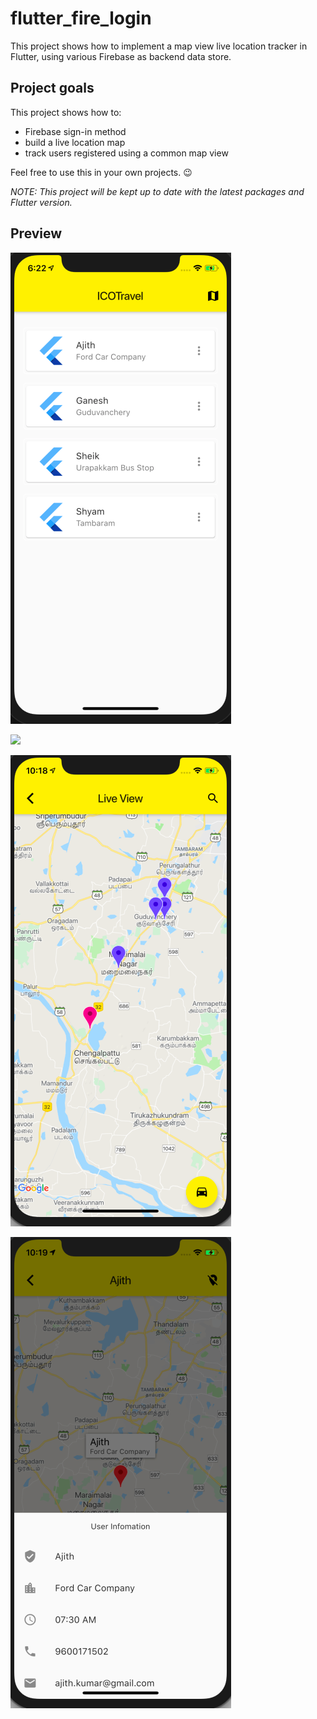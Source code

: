 # flutter_fire_login


This project shows how to implement a map view live location tracker  in Flutter, using various Firebase as backend data store.


## Project goals

This project shows how to:

- Firebase sign-in method
- build a live location map
- track users registered using a common map view

Feel free to use this in your own projects. 😉

_NOTE: This project will be kept up to date with the latest packages and Flutter version._

## Preview

![](screenshots/home.png)

![](screenshots/user_profile_1.png)

![](screenshots/users_view_1.png)

![](screenshots/profile_view_1.png)

